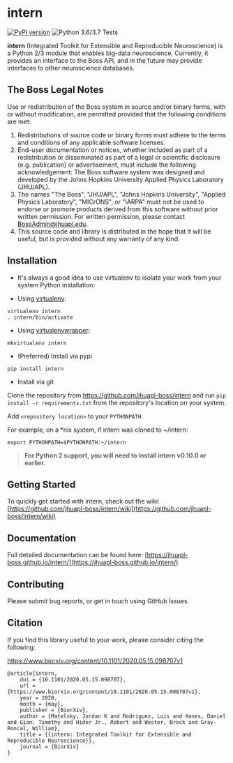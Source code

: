 # intern

[![PyPI version](https://badge.fury.io/py/intern.svg)](https://badge.fury.io/py/intern)
![Python 3.6/3.7 Tests](https://github.com/jhuapl-boss/intern/workflows/Test%20Python%20Package/badge.svg?branch=master&event=push)

**intern** (Integrated Toolkit for Extensible and Reproducible Neuroscience) is
a Python 2/3 module that enables big-data neuroscience. Currently, it provides
an interface to the Boss API, and in the future may provide interfaces to other
neuroscience databases.

## The Boss Legal Notes

Use or redistribution of the Boss system in source and/or binary forms, with or without modification, are permitted provided that the following conditions are met:

1. Redistributions of source code or binary forms must adhere to the terms and conditions of any applicable software licenses.
2. End-user documentation or notices, whether included as part of a redistribution or disseminated as part of a legal or scientific disclosure (e.g. publication) or advertisement, must include the following acknowledgement: The Boss software system was designed and developed by the Johns Hopkins University Applied Physics Laboratory (JHU/APL).
3. The names "The Boss", "JHU/APL", "Johns Hopkins University", "Applied Physics Laboratory", "MICrONS", or "IARPA" must not be used to endorse or promote products derived from this software without prior written permission. For written permission, please contact BossAdmin@jhuapl.edu.
4. This source code and library is distributed in the hope that it will be useful, but is provided without any warranty of any kind.

## Installation

-   It's always a good idea to use virtualenv to isolate your work from your system Python installation:

-   Using [virtualenv](https://virtualenv.pypa.io/en/stable/):

```shell
virtualenv intern
. intern/bin/activate
```

-   Using [virtualenvwrapper](https://virtualenvwrapper.readthedocs.io/en/latest/):

```shell
mkvirtualenv intern
```

-   (Preferred) Install via pypi

```shell
pip install intern
```

-   Install via git

Clone the repository from https://github.com/jhuapl-boss/intern and run
`pip install -r requirements.txt` from the repository's location on your
system.

Add `<repository location>` to your `PYTHONPATH`.

For example, on a \*nix system, if intern was cloned to ~/intern:

`export PYTHONPATH=$PYTHONPATH:~/intern`

> **For Python 2 support, you will need to install intern v0.10.0 or earlier.**

## Getting Started

To quickly get started with intern, check out the wiki: [https://github.com/jhuapl-boss/intern/wiki](https://github.com/jhuapl-boss/intern/wiki)

## Documentation

Full detailed documentation can be found here: [https://jhuapl-boss.github.io/intern/](https://jhuapl-boss.github.io/intern/)

## Contributing

Please submit bug reports, or get in touch using GitHub Issues.

## Citation

If you find this library useful to your work, please consider citing the following:

https://www.biorxiv.org/content/10.1101/2020.05.15.098707v1

```
@article{intern,
	doi = {10.1101/2020.05.15.098707},
	url = {https://www.biorxiv.org/content/10.1101/2020.05.15.098707v1},
	year = 2020,
	month = {may},
	publisher = {BiorXiv},
	author = {Matelsky, Jordan K and Rodriguez, Luis and Xenes, Daniel and Gion, Timothy and Hider Jr., Robert and Wester, Brock and Gray-Roncal, William},
	title = {{intern: Integrated Toolkit for Extensible and Reproducible Neuroscience}},
	journal = {BiorXiv}
}
```
